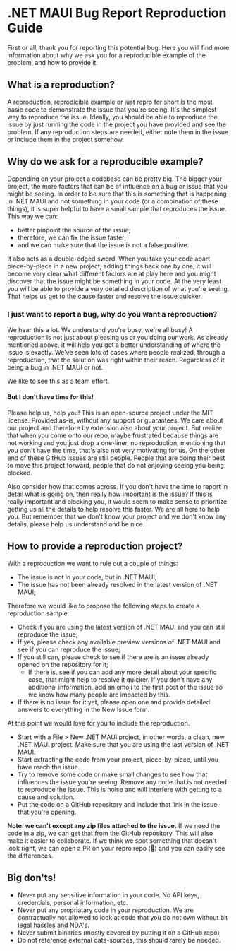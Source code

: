 # .NET MAUI Bug Report Reproduction Guide

First or all, thank you for reporting this potential bug. Here you will find more information about why we ask you for a reproducible example of the problem, and how to provide it.

## What is a reproduction?
A reproduction, reprodicible example or just repro for short is the most basic code to demonstrate the issue that you're seeing. It's the simplest way to reproduce the issue.
Ideally, you should be able to reproduce the issue by just running the code in the project you have provided and see the problem. If any reproduction steps are needed, either note them in the issue or include them in the project somehow.

## Why do we ask for a reproducible example?
Depending on your project a codebase can be pretty big. The bigger your project, the more factors that can be of influence on a bug or issue that you might be seeing.
In order to be sure that this is something that is happening in .NET MAUI and not something in your code (or a combination of these things), it is super helpful to have a small sample that reproduces the issue. This way we can:

* better pinpoint the source of the issue;
* therefore, we can fix the issue faster;
* and we can make sure that the issue is not a false positive.

It also acts as a double-edged sword. When you take your code apart piece-by-piece in a new project, adding things back one by one, it will become very clear what different factors are at play here and you might discover that the issue might be something in your code. At the very least you will be able to provide a very detailed description of what you're seeing. That helps us get to the cause faster and resolve the issue quicker.

### I just want to report a bug, why do you want a reproduction?
We hear this a lot. We understand you're busy, we're all busy! A reproduction is not just about pleasing us or you doing our work. As already mentioned above, it will help you get a better understanding of where the issue is exactly. We've seen lots of cases where people realized, through a reproduction, that the solution was right within their reach. Regardless of it being a bug in .NET MAUI or not.

We like to see this as a team effort.

#### But I don't have time for this!
Please help us, help you! This is an open-source project under the MIT license. Provided as-is, without any support or guarantees. We care about our project and therefore by extension also about your project. But realize that when you come onto our repo, maybe frustrated because things are not working and you just drop a one-liner, no reproduction, mentioning that you don't have the time, that's also not very motivating for us. On the other end of these GitHub issues are still people. People that are doing their best to move this project forward, people that do not enjoying seeing you being blocked.

Also consider how that comes across. If you don't have the time to report in detail what is going on, then really how important is the issue? If this is really important and blocking you, it would seem to make sense to prioritize getting us all the details to help resolve this faster. We are all here to help you. But remember that we don't know your project and we don't know any details, please help us understand and be nice. 

## How to provide a reproduction project?
With a reproduction we want to rule out a couple of things:

* The issue is not in your code, but in .NET MAUI;
* The issue has not been already resolved in the latest version of .NET MAUI;

Therefore we would like to propose the following steps to create a reproduction sample:

* Check if you are using the latest version of .NET MAUI and you can still reproduce the issue;
* If yes, please check any available preview versions of .NET MAUI and see if you can reproduce the issue;
* If you still can, please check to see if there are is an issue already opened on the repository for it;
  * If there is, see if you can add any more detail about your specific case, that might help to resolve it quicker. If you don't have any additional information, add an emoji to the first post of the issue so we know how many people are impacted by this.
* If there is no issue for it yet, please open one and provide detailed answers to everything in the New Issue form.

At this point we would love for you to include the reproduction. 

* Start with a File > New .NET MAUI project, in other words, a clean, new .NET MAUI project. Make sure that you are using the last version of .NET MAUI.
* Start extracting the code from your project, piece-by-piece, until you have reach the issue.
* Try to remove some code or make small changes to see how that influences the issue you're seeing. Remove any code that is not needed to reproduce the issue. This is noise and will interfere with getting to a cause and solution.
* Put the code on a GitHub repository and include that link in the issue that you're opening. 

**Note: we can't except any zip files attached to the issue.** If we need the code in a zip, we can get that from the GitHub repository. This will also make it easier to collaborate. If we think we spot something that doesn't look right, we can open a PR on your repro repo (😬) and you can easily see the differences.

## Big don'ts!
- Never put any sensitive information in your code. No API keys, credentials, personal information, etc.
- Never put any propriatary code in your reproduction. We are contractually not allowed to look at code that you do not own without bit legal hassles and NDA's.
- Never submit binaries (mostly covered by putting it on a GitHub repo)
- Do not reference external data-sources, this should rarely be needed.